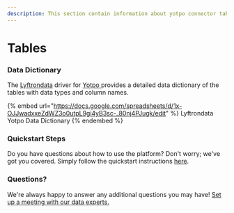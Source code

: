 ```yaml
---
description: This section contain information about yotpo connector tables information
---
```


# Tables

### Data Dictionary

The [Lyftrondata](https://www.lyftrondata.com/) driver for [Yotpo](https://www.lyftrondata.com/integration/marketing-analytics/yotpo//)[ ](https://www.lyftrondata.com/integration/yotpo/)provides a detailed data dictionary of the tables with data types and column names.

{% embed url="https://docs.google.com/spreadsheets/d/1x-OJJwadxxeZdWZ3o0utpL9gi4yB3sc-_80nj4PJugk/edit" %}
Lyftrondata Yotpo Data Dictionary
{% endembed %}

### Quickstart Steps

Do you have questions about how to use the platform? Don't worry; we've got you covered. Simply follow the quickstart instructions [here](../README.md).

### Questions? <a href="#questions" id="questions"></a>

We're always happy to answer any additional questions you may have! [Set up a meeting with our data experts.](https://www.lyftrondata.com/book-a-meeting/)

